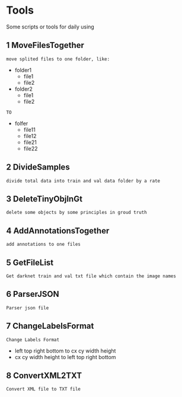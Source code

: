 # Tools
Some scripts or tools for daily using

## 1 MoveFilesTogether
`move splited files to one folder, like:`
- folder1
    - file1
    - file2
- folder2
    - file1
    - file2
    
`TO` 

- folfer
    - file11
    - file12
    - file21
    - file22
    
## 2 DivideSamples
`divide total data into train and val data folder by a rate`

## 3 DeleteTinyObjInGt
`delete some objects by some principles in groud truth`

## 4 AddAnnotationsTogether
`add annotations to one files`

## 5 GetFileList
`Get darknet train and val txt file which contain the image names`

## 6 ParserJSON
`Parser json file`

## 7 ChangeLabelsFormat
`Change Labels Format`

   * left top right bottom to cx cy width height
   * cx cy width height to left top right bottom

## 8 ConvertXML2TXT
`Convert XML file to TXT file`

